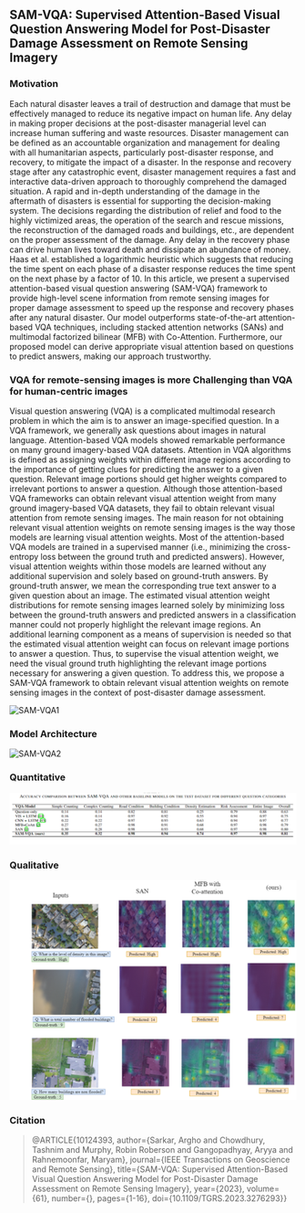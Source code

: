 ## SAM-VQA: Supervised Attention-Based Visual Question Answering Model for Post-Disaster Damage Assessment on Remote Sensing Imagery

### Motivation
Each natural disaster leaves a trail of destruction and damage that must be effectively managed to reduce its negative impact on human life. Any delay in making proper decisions at the post-disaster managerial level can increase human suffering and waste resources.  Disaster management can be defined as an accountable organization and management for dealing with all humanitarian aspects, particularly post-disaster response, and recovery, to mitigate the impact of a disaster. In the response and recovery stage after any catastrophic event, disaster management requires a fast and interactive data-driven approach to thoroughly comprehend the damaged situation. A rapid and in-depth understanding of the damage in the aftermath of disasters is essential for supporting the decision-making system. The decisions regarding the distribution of relief and food to the highly victimized areas, the operation of the search and rescue missions, the reconstruction of the damaged roads and buildings, etc., are dependent on the proper assessment of the damage. Any delay in the recovery phase can drive human lives toward death and dissipate an abundance of money. Haas et al. established a logarithmic heuristic which suggests that reducing the time spent on each phase of a disaster response reduces the time spent on the next phase by a factor of 10. In this article, we present a supervised attention-based visual question answering (SAM-VQA) framework to provide high-level scene information from remote sensing images for proper damage assessment to speed up the response and recovery phases after any natural disaster. Our model outperforms state-of-the-art attention-based VQA techniques, including stacked attention networks (SANs) and multimodal factorized bilinear (MFB) with Co-Attention. Furthermore, our proposed model can derive appropriate visual attention based on questions to predict answers, making our approach trustworthy.

### VQA for remote-sensing images is more Challenging than VQA for human-centric images

Visual question answering (VQA) is a complicated multimodal research problem in which the aim is to answer an image-specified question. In a VQA framework, we generally ask questions about images in natural language. Attention-based VQA models showed remarkable performance on many ground imagery-based VQA datasets. Attention in VQA algorithms is defined as assigning weights within different image regions according to the importance of getting clues for predicting the answer to a given question. Relevant image portions should get higher weights compared to irrelevant portions to answer a question. Although those attention-based VQA frameworks can obtain relevant visual attention weight from many ground imagery-based VQA datasets, they fail to obtain relevant visual attention from remote sensing images. The main reason for not obtaining relevant visual attention weights on remote sensing images is the way those models are learning visual attention weights. Most of the attention-based VQA models are trained in a supervised manner (i.e., minimizing the cross-entropy loss between the ground truth and predicted answers). However, visual attention weights within those models are learned without any additional supervision and solely based on ground-truth answers. By ground-truth answer, we mean the corresponding true text answer to a given question about an image. The estimated visual attention weight distributions for remote sensing images learned solely by minimizing loss between the ground-truth answers and predicted answers in a classification manner could not properly highlight the relevant image regions. An additional learning component as a means of supervision is needed so that the estimated visual attention weight can focus on relevant image portions to answer a question. Thus, to supervise the visual attention weight, we need the visual ground truth highlighting the relevant image portions necessary for answering a given question. To address this, we propose a SAM-VQA framework to obtain relevant visual attention weights on remote sensing images in the context of post-disaster damage assessment.

![SAM-VQA1](fig1.png)

### Model Architecture
![SAM-VQA2](archi.png)
### Quantitative
![Accuracy](res.png)
### Qualitative
![SAM-VQA3](fig2.png)

### Citation 
> @ARTICLE{10124393,
>  author={Sarkar, Argho and Chowdhury, Tashnim and Murphy, Robin Roberson and Gangopadhyay, Aryya and Rahnemoonfar, Maryam},
> journal={IEEE Transactions on Geoscience and Remote Sensing}, 
> title={SAM-VQA: Supervised Attention-Based Visual Question Answering Model for Post-Disaster Damage Assessment on Remote Sensing Imagery}, 
>  year={2023},
>  volume={61},
>  number={},
>  pages={1-16},
>  doi={10.1109/TGRS.2023.3276293}}

